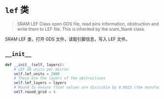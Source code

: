 # `lef` 类

> SRAM LEF Class open GDS file, read pins information, obstruction and write them to LEF file. This is inherited by the sram_1bank class.

SRAM LEF 类，打开 GDS 文件，读取引脚信息，写入 LEF 文件。



## `__init__`

````python
def __init__(self, layers):
    # LEF db units per micron
    self.lef_units = 2000
    # These are the layers of the obstructions
    self.lef_layers = layers
    # Round to ensure float values are divisible by 0.0025 (the manufacturing grid)
    self.round_grid = 4
````

